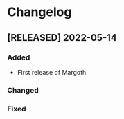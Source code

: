# Changelog 

## [RELEASED] 2022-05-14

### Added
* First release of Margoth

### Changed

### Fixed